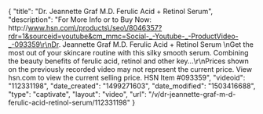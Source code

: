 {
    "title": "Dr. Jeannette Graf M.D.  Ferulic Acid + Retinol Serum",
    "description": "For More Info or to Buy Now: http:\/\/www.hsn.com\/products\/seo\/8046357?rdr=1&sourceid=youtube&cm_mmc=Social-_-Youtube-_-ProductVideo-_-093359\r\nDr. Jeannette Graf M.D. Ferulic Acid + Retinol Serum  \nGet the most out of your skincare routine with this silky smooth serum. Combining the beauty benefits of ferulic acid, retinol and other key...\r\nPrices shown on the previously recorded video may not represent the current price.  View hsn.com to view the current selling price. HSN Item #093359",
    "videoid": "112331198",
    "date_created": "1499271603",
    "date_modified": "1503416688",
    "type": "captivate",
    "layout": "video",
    "url": "\/v\/dr-jeannette-graf-m-d-ferulic-acid-retinol-serum\/112331198"
}